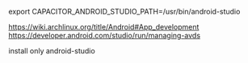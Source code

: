 export CAPACITOR_ANDROID_STUDIO_PATH=/usr/bin/android-studio

https://wiki.archlinux.org/title/Android#App_development
https://developer.android.com/studio/run/managing-avds

install only android-studio
